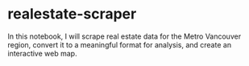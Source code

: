 # realestate-scraper

In this notebook, I will scrape real estate data for the Metro Vancouver region, convert it to a meaningful format for analysis, and create an interactive web map.
